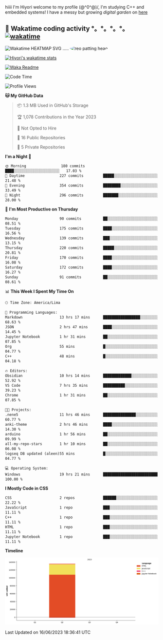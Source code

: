 hiiii I'm Hiyori welcome to my profile \(@^0^@)/, I'm studying C++ and embedded systems! I have a messy but growing *digital garden* on [here](https://hiyorijl.github.io/verbal_garden_quartz/)


## 🦄 Wakatime coding activity °。°。°。°。[![wakatime](https://wakatime.com/badge/user/49dba2c5-26e1-43a7-9d07-e0f8613d1227.svg)](https://wakatime.com/@49dba2c5-26e1-43a7-9d07-e0f8613d1227) 
<img src="https://wakatime.com/share/@hiyori/ef87015d-57e0-4afb-bb56-1a99a24ea312.svg" width="600" alt="Wakatime HEATMAP SVG"/> ..... <img src="https://i.postimg.cc/RFM2CQFY/reo-patting.webp" alt="reo patting head" width="200" style="border-radius: 50%;">

 [![Hiyori's wakatime stats](https://github-readme-stats.vercel.app/api/wakatime?username=hiyori&theme=buefy&range=last_year&is_including_today=true&layout=compact)](https://github.com/anuraghazra/github-readme-stats)
 

[![Waka Readme](https://github.com/hiyorijl/hiyorijl/actions/workflows/Waka%20Readme.yml/badge.svg)](https://github.com/hiyorijl/hiyorijl/actions/workflows/Waka%20Readme.yml)

<!--START_SECTION:waka-->
![Code Time](http://img.shields.io/badge/Code%20Time-159%20hrs%2058%20mins-blue)

![Profile Views](http://img.shields.io/badge/Profile%20Views-179-blue)

**🐱 My GitHub Data** 

> 📦 1.3 MB Used in GitHub's Storage 
 > 
> 🏆 1,078 Contributions in the Year 2023
 > 
> 🚫 Not Opted to Hire
 > 
> 📜 16 Public Repositories 
 > 
> 🔑 5 Private Repositories 
 > 
**I'm a Night 🦉** 

```text
🌞 Morning                180 commits         ████░░░░░░░░░░░░░░░░░░░░░   17.03 % 
🌆 Daytime                227 commits         █████░░░░░░░░░░░░░░░░░░░░   21.48 % 
🌃 Evening                354 commits         ████████░░░░░░░░░░░░░░░░░   33.49 % 
🌙 Night                  296 commits         ███████░░░░░░░░░░░░░░░░░░   28.00 % 
```
📅 **I'm Most Productive on Thursday** 

```text
Monday                   90 commits          ██░░░░░░░░░░░░░░░░░░░░░░░   08.51 % 
Tuesday                  175 commits         ████░░░░░░░░░░░░░░░░░░░░░   16.56 % 
Wednesday                139 commits         ███░░░░░░░░░░░░░░░░░░░░░░   13.15 % 
Thursday                 220 commits         █████░░░░░░░░░░░░░░░░░░░░   20.81 % 
Friday                   170 commits         ████░░░░░░░░░░░░░░░░░░░░░   16.08 % 
Saturday                 172 commits         ████░░░░░░░░░░░░░░░░░░░░░   16.27 % 
Sunday                   91 commits          ██░░░░░░░░░░░░░░░░░░░░░░░   08.61 % 
```


📊 **This Week I Spent My Time On** 

```text
🕑︎ Time Zone: America/Lima

💬 Programming Languages: 
Markdown                 13 hrs 17 mins      █████████████████░░░░░░░░   68.63 % 
JSON                     2 hrs 47 mins       ████░░░░░░░░░░░░░░░░░░░░░   14.45 % 
Jupyter Notebook         1 hr 31 mins        ██░░░░░░░░░░░░░░░░░░░░░░░   07.85 % 
Org                      55 mins             █░░░░░░░░░░░░░░░░░░░░░░░░   04.77 % 
C++                      48 mins             █░░░░░░░░░░░░░░░░░░░░░░░░   04.18 % 

🔥 Editors: 
Obsidian                 10 hrs 14 mins      █████████████░░░░░░░░░░░░   52.92 % 
VS Code                  7 hrs 35 mins       ██████████░░░░░░░░░░░░░░░   39.23 % 
Chrome                   1 hr 31 mins        ██░░░░░░░░░░░░░░░░░░░░░░░   07.85 % 

🐱‍💻 Projects: 
.nene5                   11 hrs 46 mins      ███████████████░░░░░░░░░░   60.77 % 
anki-theme               2 hrs 46 mins       ████░░░░░░░░░░░░░░░░░░░░░   14.30 % 
arduino                  1 hr 56 mins        ██░░░░░░░░░░░░░░░░░░░░░░░   09.99 % 
all-my-repo-stars        1 hr 10 mins        ██░░░░░░░░░░░░░░░░░░░░░░░   06.08 % 
logseq DB updated (aleen)55 mins             █░░░░░░░░░░░░░░░░░░░░░░░░   04.77 % 

💻 Operating System: 
Windows                  19 hrs 21 mins      █████████████████████████   100.00 % 
```

**I Mostly Code in CSS** 

```text
CSS                      2 repos             ██████░░░░░░░░░░░░░░░░░░░   22.22 % 
JavaScript               1 repo              ███░░░░░░░░░░░░░░░░░░░░░░   11.11 % 
C++                      1 repo              ███░░░░░░░░░░░░░░░░░░░░░░   11.11 % 
HTML                     1 repo              ███░░░░░░░░░░░░░░░░░░░░░░   11.11 % 
Jupyter Notebook         1 repo              ███░░░░░░░░░░░░░░░░░░░░░░   11.11 % 
```



**Timeline**

![Lines of Code chart](https://raw.githubusercontent.com/hiyorijl/hiyorijl/main/assets/bar_graph.png)


 Last Updated on 16/06/2023 18:36:41 UTC
<!--END_SECTION:waka-->

